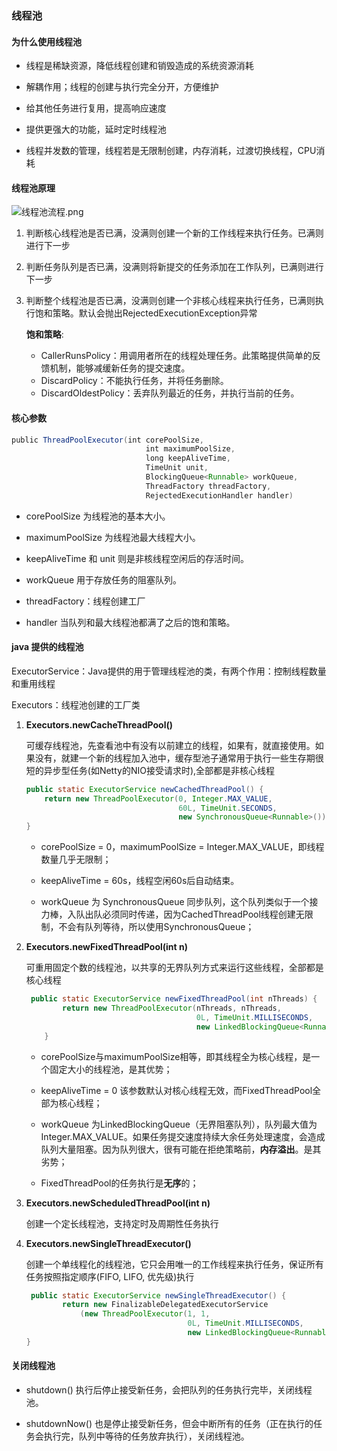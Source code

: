### 线程池

#### 为什么使用线程池

- 线程是稀缺资源，降低线程创建和销毁造成的系统资源消耗

- 解耦作用；线程的创建与执行完全分开，方便维护
- 给其他任务进行复用，提高响应速度
- 提供更强大的功能，延时定时线程池
- 线程并发数的管理，线程若是无限制创建，内存消耗，过渡切换线程，CPU消耗

#### 线程池原理

![线程池流程.png](http://ww1.sinaimg.cn/large/0062TeRXgy1gd2tl0c0goj30rm09a42z.jpg)

1. 判断核心线程池是否已满，没满则创建一个新的工作线程来执行任务。已满则进行下一步

2. 判断任务队列是否已满，没满则将新提交的任务添加在工作队列，已满则进行下一步

3. 判断整个线程池是否已满，没满则创建一个非核心线程来执行任务，已满则执行饱和策略。默认会抛出RejectedExecutionException异常

   **饱和策略**:

   - CallerRunsPolicy：用调用者所在的线程处理任务。此策略提供简单的反馈机制，能够减缓新任务的提交速度。
   - DiscardPolicy：不能执行任务，并将任务删除。
   - DiscardOldestPolicy：丢弃队列最近的任务，并执行当前的任务。


#### 核心参数

```java
public ThreadPoolExecutor(int corePoolSize,  
                              int maximumPoolSize,  
                              long keepAliveTime,  
                              TimeUnit unit,  
                              BlockingQueue<Runnable> workQueue,  
                              ThreadFactory threadFactory,  
                              RejectedExecutionHandler handler)
```

- corePoolSize 为线程池的基本大小。
- maximumPoolSize 为线程池最大线程大小。
- keepAliveTime 和 unit 则是非核线程空闲后的存活时间。

- workQueue 用于存放任务的阻塞队列。
- threadFactory：线程创建工厂

- handler 当队列和最大线程池都满了之后的饱和策略。

#### java 提供的线程池

ExecutorService：Java提供的用于管理线程池的类，有两个作用：控制线程数量和重用线程

Executors：线程池创建的工厂类

1. **Executors.newCacheThreadPool()**

   可缓存线程池，先查看池中有没有以前建立的线程，如果有，就直接使用。如果没有，就建一个新的线程加入池中，缓存型池子通常用于执行一些生存期很短的异步型任务(如Netty的NIO接受请求时),全部都是非核心线程

   ```java
   public static ExecutorService newCachedThreadPool() {
       return new ThreadPoolExecutor(0, Integer.MAX_VALUE,
                                     60L, TimeUnit.SECONDS,
                                     new SynchronousQueue<Runnable>());
   }
   ```

   - corePoolSize = 0，maximumPoolSize = Integer.MAX_VALUE，即线程数量几乎无限制；

   - keepAliveTime = 60s，线程空闲60s后自动结束。

   - workQueue 为 SynchronousQueue 同步队列，这个队列类似于一个接力棒，入队出队必须同时传递，因为CachedThreadPool线程创建无限制，不会有队列等待，所以使用SynchronousQueue；

2. **Executors.newFixedThreadPool(int n)** 

   可重用固定个数的线程池，以共享的无界队列方式来运行这些线程，全部都是核心线程

   ```java
    public static ExecutorService newFixedThreadPool(int nThreads) {
           return new ThreadPoolExecutor(nThreads, nThreads,
                                         0L, TimeUnit.MILLISECONDS,
                                         new LinkedBlockingQueue<Runnable>());
       }
   ```

   - corePoolSize与maximumPoolSize相等，即其线程全为核心线程，是一个固定大小的线程池，是其优势；

   - keepAliveTime = 0 该参数默认对核心线程无效，而FixedThreadPool全部为核心线程；

   - workQueue 为LinkedBlockingQueue（无界阻塞队列），队列最大值为Integer.MAX_VALUE。如果任务提交速度持续大余任务处理速度，会造成队列大量阻塞。因为队列很大，很有可能在拒绝策略前，**内存溢出**。是其劣势；
   - FixedThreadPool的任务执行是**无序**的；

3. **Executors.newScheduledThreadPool(int n)**

   创建一个定长线程池，支持定时及周期性任务执行

4. **Executors.newSingleThreadExecutor()**

   创建一个单线程化的线程池，它只会用唯一的工作线程来执行任务，保证所有任务按照指定顺序(FIFO, LIFO, 优先级)执行

   ```java
    public static ExecutorService newSingleThreadExecutor() {
           return new FinalizableDelegatedExecutorService
               (new ThreadPoolExecutor(1, 1,
                                       0L, TimeUnit.MILLISECONDS,
                                       new LinkedBlockingQueue<Runnable>()));
   }
   ```

   

#### 关闭线程池

- shutdown() 执行后停止接受新任务，会把队列的任务执行完毕，关闭线程池。

- shutdownNow() 也是停止接受新任务，但会中断所有的任务（正在执行的任务会执行完，队列中等待的任务放弃执行），关闭线程池。